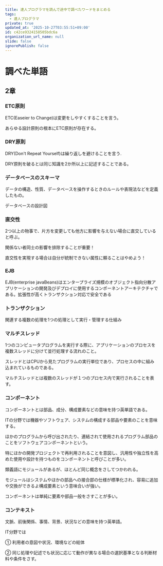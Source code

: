 ```yaml
---
title: 達人プログラマを読んで途中で調べたワードをまとめる
tags:
  - 達人プログラマ
private: true
updated_at: '2025-10-27T03:55:51+09:00'
id: c42ce9324158505bdc6a
organization_url_name: null
slide: false
ignorePublish: false
---
```

# 調べた単語

## 2章

### ETC原則

ETC(Easeier to Change)は変更をしやすくすることを言う。

あらゆる設計原則の根本にETC原則が存在する。

### DRY原則

DRY(Don't Repeat Yourself)は繰り返しを避けることを言う.

DRY原則を破るとは同じ知識を2か所以上に記述することである。

### データベースのスキーマ

データの構造、性質、データベースを操作するときのルールや表現法などを定義したもの。

データベースの設計図

### 直交性

2つ以上の物事で、片方を変更しても他方に影響を与えない場合に直交していると呼ぶ。

関係ない者同士の影響を排除することが重要！

直交性を実現する場合は自分が統制できない属性に頼ることはやめよう！

### EJB

EJB(enterprise javaBeans)はエンタープライズ規模のオブジェクト指向分散アプリケーションの開発及びデプロイに使用するコンポーネントアーキテクチャである。拡張性が高くトランザクション対応で安全である

### トランザクション

関連する複数の処理を1つの処理として実行・管理する仕組み

### マルチスレッド

1つのコンピュータプログラムを実行する際に、アプリケーションのプロセスを複数スレッドに分けて並行処理する流れのこと。

スレッドとはCPUから見たプログラムの実行単位であり、プロセスの中に組み込まれているものである。

マルチスレッドとは複数のスレッドが１つのプロセス内で実行されることを表す。

### コンポーネント

コンポーネントとは部品、成分、構成要素などの意味を持つ英単語である。

ITの分野では機器やソフトウェア、システムの構成する部品や要素のことを意味する。

ほかのプログラムから呼び出されたり、連結されて使用されるプログラム部品のことをソフトウェアコンポーネントという。

特にほかの開発プロジェクトで再利用されることを意図し、汎用性や独立性を高めた使用や設計を持つものをコンポーネントと呼びことが多い。

類義語にモジュールがあるが、ほとんど同じ概念をさしてつかわれる。

モジュールはシステムやほかの部品への接合部の仕様が標準化され、容易に追加や交換ができるよ構成要素という意味合いが強い。

コンポーネントは単純に要素や部品一般をさすことが多い。

### コンテキスト

文脈、前後関係、事情、背景、状況などの意味を持つ英単語。

IT分野では

① 利用者の意図や状況、環境などの総体

② 同じ処理や記述でも状況に応じて動作が異なる場合の選択基準となる判断材料や条件をさす。
